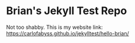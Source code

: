 # Brian's Jekyll Test Repo

Not too shabby.  This is my website link: https://carlofabyss.github.io/jekylltest/hello-brian/